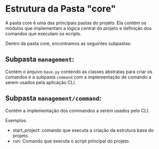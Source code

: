 # Estrutura da Pasta "core"

A pasta core é uma das principais pastas do projeto. Ela contém os módulos que implementam a lógica central do projeto e definição dos comandos que executam os ecripts.

Dentro da pasta core, encontramos as seguintes subpastas:

## Subpasta `management`: 

Contém o arquivo `base.py` contendo as classes abstratas para criar os comandos e a subpasta `command` com a implementação de comando a serem usados pela aplicação CLI.

## Subpasta `management/command`: 

Contém a implementação dos commandos a serem usados pelo CLI.

Exemplos:

* start_project: comando que executa a criação da estrutura base do projeto.
* run: Comando que executa o script principal do projeto.